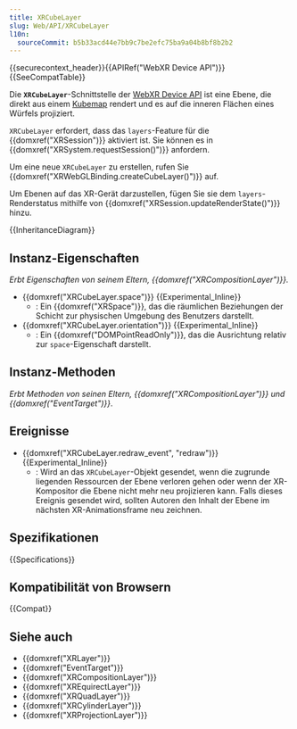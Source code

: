```yaml
---
title: XRCubeLayer
slug: Web/API/XRCubeLayer
l10n:
  sourceCommit: b5b33acd44e7bb9c7be2efc75ba9a04b8bf8b2b2
---
```


{{securecontext_header}}{{APIRef("WebXR Device API")}}{{SeeCompatTable}}

Die **`XRCubeLayer`**-Schnittstelle der [WebXR Device API](/de/docs/Web/API/WebXR_Device_API) ist eine Ebene, die direkt aus einem [Kubemap](https://en.wikipedia.org/wiki/Cube_mapping) rendert und es auf die inneren Flächen eines Würfels projiziert.

`XRCubeLayer` erfordert, dass das `layers`-Feature für die {{domxref("XRSession")}} aktiviert ist. Sie können es in {{domxref("XRSystem.requestSession()")}} anfordern.

Um eine neue `XRCubeLayer` zu erstellen, rufen Sie {{domxref("XRWebGLBinding.createCubeLayer()")}} auf.

Um Ebenen auf das XR-Gerät darzustellen, fügen Sie sie dem `layers`-Renderstatus mithilfe von {{domxref("XRSession.updateRenderState()")}} hinzu.

{{InheritanceDiagram}}

## Instanz-Eigenschaften

_Erbt Eigenschaften von seinem Eltern, {{domxref("XRCompositionLayer")}}._

- {{domxref("XRCubeLayer.space")}} {{Experimental_Inline}}
  - : Ein {{domxref("XRSpace")}}, das die räumlichen Beziehungen der Schicht zur physischen Umgebung des Benutzers darstellt.
- {{domxref("XRCubeLayer.orientation")}} {{Experimental_Inline}}
  - : Ein {{domxref("DOMPointReadOnly")}}, das die Ausrichtung relativ zur `space`-Eigenschaft darstellt.

## Instanz-Methoden

_Erbt Methoden von seinen Eltern, {{domxref("XRCompositionLayer")}} und {{domxref("EventTarget")}}_.

## Ereignisse

- {{domxref("XRCubeLayer.redraw_event", "redraw")}} {{Experimental_Inline}}
  - : Wird an das `XRCubeLayer`-Objekt gesendet, wenn die zugrunde liegenden Ressourcen der Ebene verloren gehen oder wenn der XR-Kompositor die Ebene nicht mehr neu projizieren kann. Falls dieses Ereignis gesendet wird, sollten Autoren den Inhalt der Ebene im nächsten XR-Animationsframe neu zeichnen.

## Spezifikationen

{{Specifications}}

## Kompatibilität von Browsern

{{Compat}}

## Siehe auch

- {{domxref("XRLayer")}}
- {{domxref("EventTarget")}}
- {{domxref("XRCompositionLayer")}}
- {{domxref("XREquirectLayer")}}
- {{domxref("XRQuadLayer")}}
- {{domxref("XRCylinderLayer")}}
- {{domxref("XRProjectionLayer")}}
